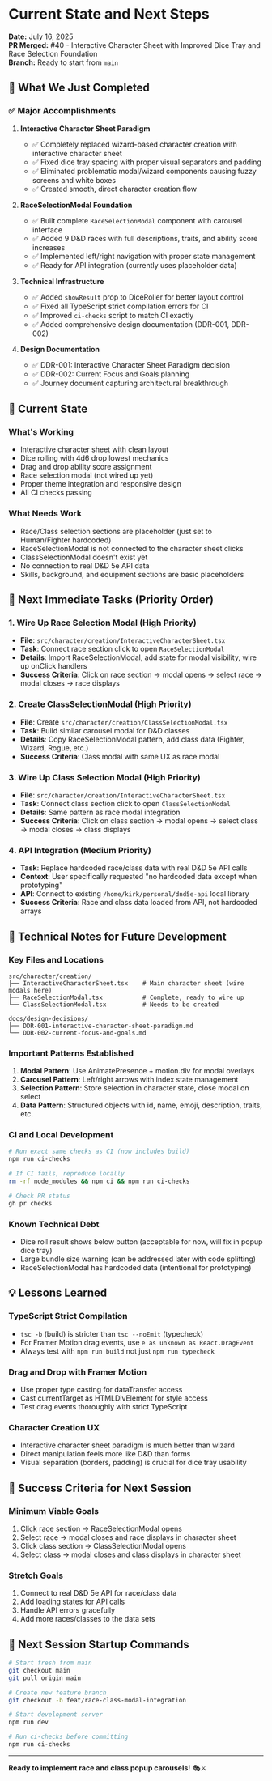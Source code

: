 # Current State and Next Steps

**Date:** July 16, 2025  
**PR Merged:** #40 - Interactive Character Sheet with Improved Dice Tray and Race Selection Foundation  
**Branch:** Ready to start from `main`

## 🎉 What We Just Completed

### ✅ Major Accomplishments

1. **Interactive Character Sheet Paradigm**
   - ✅ Completely replaced wizard-based character creation with interactive character sheet
   - ✅ Fixed dice tray spacing with proper visual separators and padding
   - ✅ Eliminated problematic modal/wizard components causing fuzzy screens and white boxes
   - ✅ Created smooth, direct character creation flow

2. **RaceSelectionModal Foundation**
   - ✅ Built complete `RaceSelectionModal` component with carousel interface
   - ✅ Added 9 D&D races with full descriptions, traits, and ability score increases
   - ✅ Implemented left/right navigation with proper state management
   - ✅ Ready for API integration (currently uses placeholder data)

3. **Technical Infrastructure**
   - ✅ Added `showResult` prop to DiceRoller for better layout control
   - ✅ Fixed all TypeScript strict compilation errors for CI
   - ✅ Improved `ci-checks` script to match CI exactly
   - ✅ Added comprehensive design documentation (DDR-001, DDR-002)

4. **Design Documentation**
   - ✅ DDR-001: Interactive Character Sheet Paradigm decision
   - ✅ DDR-002: Current Focus and Goals planning
   - ✅ Journey document capturing architectural breakthrough

## 🚧 Current State

### What's Working

- Interactive character sheet with clean layout
- Dice rolling with 4d6 drop lowest mechanics
- Drag and drop ability score assignment
- Race selection modal (not wired up yet)
- Proper theme integration and responsive design
- All CI checks passing

### What Needs Work

- Race/Class selection sections are placeholder (just set to Human/Fighter hardcoded)
- RaceSelectionModal is not connected to the character sheet clicks
- ClassSelectionModal doesn't exist yet
- No connection to real D&D 5e API data
- Skills, background, and equipment sections are basic placeholders

## 🎯 Next Immediate Tasks (Priority Order)

### 1. **Wire Up Race Selection Modal** (High Priority)

- **File**: `src/character/creation/InteractiveCharacterSheet.tsx`
- **Task**: Connect race section click to open `RaceSelectionModal`
- **Details**: Import RaceSelectionModal, add state for modal visibility, wire up onClick handlers
- **Success Criteria**: Click on race section → modal opens → select race → modal closes → race displays

### 2. **Create ClassSelectionModal** (High Priority)

- **File**: Create `src/character/creation/ClassSelectionModal.tsx`
- **Task**: Build similar carousel modal for D&D classes
- **Details**: Copy RaceSelectionModal pattern, add class data (Fighter, Wizard, Rogue, etc.)
- **Success Criteria**: Class modal with same UX as race modal

### 3. **Wire Up Class Selection Modal** (High Priority)

- **File**: `src/character/creation/InteractiveCharacterSheet.tsx`
- **Task**: Connect class section click to open `ClassSelectionModal`
- **Details**: Same pattern as race modal integration
- **Success Criteria**: Click on class section → modal opens → select class → modal closes → class displays

### 4. **API Integration** (Medium Priority)

- **Task**: Replace hardcoded race/class data with real D&D 5e API calls
- **Context**: User specifically requested "no hardcoded data except when prototyping"
- **API**: Connect to existing `/home/kirk/personal/dnd5e-api` local library
- **Success Criteria**: Race and class data loaded from API, not hardcoded arrays

## 🔧 Technical Notes for Future Development

### Key Files and Locations

```
src/character/creation/
├── InteractiveCharacterSheet.tsx    # Main character sheet (wire modals here)
├── RaceSelectionModal.tsx           # Complete, ready to wire up
└── ClassSelectionModal.tsx          # Needs to be created

docs/design-decisions/
├── DDR-001-interactive-character-sheet-paradigm.md
└── DDR-002-current-focus-and-goals.md
```

### Important Patterns Established

1. **Modal Pattern**: Use AnimatePresence + motion.div for modal overlays
2. **Carousel Pattern**: Left/right arrows with index state management
3. **Selection Pattern**: Store selection in character state, close modal on select
4. **Data Pattern**: Structured objects with id, name, emoji, description, traits, etc.

### CI and Local Development

```bash
# Run exact same checks as CI (now includes build)
npm run ci-checks

# If CI fails, reproduce locally
rm -rf node_modules && npm ci && npm run ci-checks

# Check PR status
gh pr checks
```

### Known Technical Debt

- Dice roll result shows below button (acceptable for now, will fix in popup dice tray)
- Large bundle size warning (can be addressed later with code splitting)
- RaceSelectionModal has hardcoded data (intentional for prototyping)

## 💡 Lessons Learned

### TypeScript Strict Compilation

- `tsc -b` (build) is stricter than `tsc --noEmit` (typecheck)
- For Framer Motion drag events, use `e as unknown as React.DragEvent`
- Always test with `npm run build` not just `npm run typecheck`

### Drag and Drop with Framer Motion

- Use proper type casting for dataTransfer access
- Cast currentTarget as HTMLDivElement for style access
- Test drag events thoroughly with strict TypeScript

### Character Creation UX

- Interactive character sheet paradigm is much better than wizard
- Direct manipulation feels more like D&D than forms
- Visual separation (borders, padding) is crucial for dice tray usability

## 🚀 Success Criteria for Next Session

### Minimum Viable Goals

1. Click race section → RaceSelectionModal opens
2. Select race → modal closes and race displays in character sheet
3. Click class section → ClassSelectionModal opens
4. Select class → modal closes and class displays in character sheet

### Stretch Goals

1. Connect to real D&D 5e API for race/class data
2. Add loading states for API calls
3. Handle API errors gracefully
4. Add more races/classes to the data sets

## 📂 Next Session Startup Commands

```bash
# Start fresh from main
git checkout main
git pull origin main

# Create new feature branch
git checkout -b feat/race-class-modal-integration

# Start development server
npm run dev

# Run ci-checks before committing
npm run ci-checks
```

---

**Ready to implement race and class popup carousels!** 🎭⚔️
